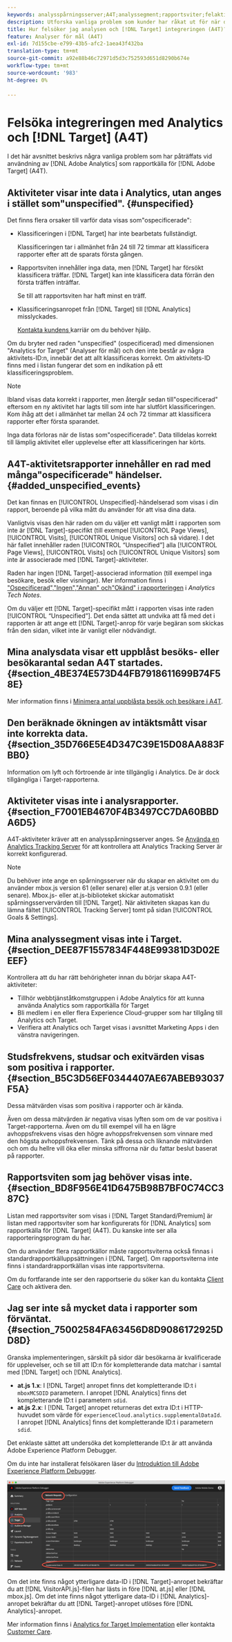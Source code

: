 ```yaml
---
keywords: analysspårningsserver;A4T;analyssegment;rapportsviter;felaktiga data;överblivna;gjorde;VisitorAPI.js;mboxMCSDID;phantom;ospecificerad
description: Utforska vanliga problem som kunder har råkat ut för när de använder Analytics for [!DNL Target] (A4T).
title: Hur felsöker jag analysen och [!DNL Target] integreringen (A4T)?
feature: Analyser för mål (A4T)
exl-id: 7d155cbe-e799-43b5-afc2-1aea43f432ba
translation-type: tm+mt
source-git-commit: a92e88b46c72971d5d3c752593d651d8290b674e
workflow-type: tm+mt
source-wordcount: '983'
ht-degree: 0%

---
```


# Felsöka integreringen med Analytics och [!DNL Target] (A4T)

I det här avsnittet beskrivs några vanliga problem som har påträffats vid användning av [!DNL Adobe Analytics] som rapportkälla för [!DNL Adobe Target] (A4T).

## Aktiviteter visar inte data i Analytics, utan anges i stället som&quot;unspecified&quot;. {#unspecified}

Det finns flera orsaker till varför data visas som&quot;ospecificerade&quot;:

* Klassificeringen i [!DNL Target] har inte bearbetats fullständigt.

   Klassificeringen tar i allmänhet från 24 till 72 timmar att klassificera rapporter efter att de sparats första gången.

* Rapportsviten innehåller inga data, men [!DNL Target] har försökt klassificera träffar. [!DNL Target] kan inte klassificera data förrän den första träffen inträffar.

   Se till att rapportsviten har haft minst en träff.

* Klassificeringsanropet från [!DNL Target] till [!DNL Analytics] misslyckades.

   [Kontakta kundens ](/help/cmp-resources-and-contact-information.md#reference_ACA3391A00EF467B87930A450050077C) karriär om du behöver hjälp.

Om du bryter ned raden &quot;unspecified&quot; (ospecificerad) med dimensionen &quot;Analytics for Target&quot; (Analyser för mål) och den inte består av några aktivitets-ID:n, innebär det att allt klassificeras korrekt. Om aktivitets-ID finns med i listan fungerar det som en indikation på ett klassificeringsproblem.

>[!NOTE]
>
>Ibland visas data korrekt i rapporter, men återgår sedan till&quot;ospecificerad&quot; eftersom en ny aktivitet har lagts till som inte har slutfört klassificeringen. Kom ihåg att det i allmänhet tar mellan 24 och 72 timmar att klassificera rapporter efter första sparandet.
>
>Inga data förloras när de listas som&quot;ospecificerade&quot;. Data tilldelas korrekt till lämplig aktivitet eller upplevelse efter att klassificeringen har körts.

## A4T-aktivitetsrapporter innehåller en rad med många&quot;ospecificerade&quot; händelser. {#added_unspecified_events}

Det kan finnas en [!UICONTROL Unspecified]-händelserad som visas i din rapport, beroende på vilka mått du använder för att visa dina data.

Vanligtvis visas den här raden om du väljer ett vanligt mått i rapporten som inte är [!DNL Target]-specifikt (till exempel [!UICONTROL Page Views], [!UICONTROL Visits], [!UICONTROL Unique Visitors] och så vidare). I det här fallet innehåller raden [!UICONTROL “Unspecified”] alla [!UICONTROL Page Views], [!UICONTROL Visits] och [!UICONTROL Unique Visitors] som inte är associerade med [!DNL Target]-aktiviteter.

Raden har ingen [!DNL Target]-associerad information (till exempel inga besökare, besök eller visningar). Mer information finns i [&quot;Ospecificerad&quot;,&quot;Ingen&quot;,&quot;Annan&quot; och&quot;Okänd&quot; i rapporteringen](https://experienceleague.adobe.com/docs/analytics/technotes/unspecified.html?lang=en) i *Analytics Tech Notes*.

Om du väljer ett [!DNL Target]-specifikt mått i rapporten visas inte raden [!UICONTROL “Unspecified”]. Det enda sättet att undvika att få med det i rapporten är att ange ett [!DNL Target]-anrop för varje begäran som skickas från den sidan, vilket inte är vanligt eller nödvändigt.

## Mina analysdata visar ett uppblåst besöks- eller besökarantal sedan A4T startades. {#section_4BE374E573D44FB7918611699B74F58E}

Mer information finns i [Minimera antal uppblåsta besök och besökare i A4T](/help/c-integrating-target-with-mac/a4t/c-a4t-troubleshooting/minimizing-inflated-visit-and-visitor-counts-a4t.md#concept_A515C2DE126E44B6AD97754C2C6D5235).

## Den beräknade ökningen av intäktsmått visar inte korrekta data. {#section_35D766E5E4D347C39E15D08AA883FBB0}

Information om lyft och förtroende är inte tillgänglig i Analytics. De är dock tillgängliga i Target-rapporterna.

## Aktiviteter visas inte i analysrapporter. {#section_F7001EB4670F4B3497CC7DA60BBDA6D5}

A4T-aktiviteter kräver att en analysspårningsserver anges. Se [Använda en Analytics Tracking Server](/help/c-integrating-target-with-mac/a4t/analytics-tracking-server.md#task_72077BA7E93C4A65A715A18F32228823) för att kontrollera att Analytics Tracking Server är korrekt konfigurerad.

>[!NOTE]
>
>Du behöver inte ange en spårningsserver när du skapar en aktivitet om du använder mbox.js version 61 (eller senare) eller at.js version 0.9.1 (eller senare). Mbox.js- eller at.js-biblioteket skickar automatiskt spårningsservervärden till [!DNL Target]. När aktiviteten skapas kan du lämna fältet [!UICONTROL Tracking Server] tomt på sidan [!UICONTROL Goals & Settings].

## Mina analyssegment visas inte i Target. {#section_DEE87F1557834F448E99381D3D02EEEF}

Kontrollera att du har rätt behörigheter innan du börjar skapa A4T-aktiviteter:

* Tillhör webbtjänståtkomstgruppen i Adobe Analytics för att kunna använda Analytics som rapportkälla för Target
* Bli medlem i en eller flera Experience Cloud-grupper som har tillgång till Analytics och Target.
* Verifiera att Analytics och Target visas i avsnittet Marketing Apps i den vänstra navigeringen.

## Studsfrekvens, studsar och exitvärden visas som positiva i rapporter. {#section_B5C3D56EF0344407AE67ABEB93037F5A}

Dessa mätvärden visas som positiva i rapporter och är kända.

Även om dessa mätvärden är negativa visas lyften som om de var positiva i Target-rapporterna. Även om du till exempel vill ha en lägre avhoppsfrekvens visas den högre avhoppsfrekvensen som vinnare med den högsta avhoppsfrekvensen. Tänk på dessa och liknande mätvärden och om du hellre vill öka eller minska siffrorna när du fattar beslut baserat på rapporter.

## Rapportsviten som jag behöver visas inte. {#section_BD8F956E41D6475B98B7BF0C74CC387C}

Listan med rapportsviter som visas i [!DNL Target Standard/Premium] är listan med rapportsviter som har konfigurerats för [!DNL Analytics] som rapportkälla för [!DNL Target] (A4T). Du kanske inte ser alla rapporteringsprogram du har.

Om du använder flera rapportkällor måste rapportsviterna också finnas i standardrapportkälluppsättningen i [!DNL Target]. Om rapportsviterna inte finns i standardrapportkällan visas inte rapportsviterna.

Om du fortfarande inte ser den rapportserie du söker kan du kontakta [Client Care](/help/cmp-resources-and-contact-information.md#reference_ACA3391A00EF467B87930A450050077C) och aktivera den.

## Jag ser inte så mycket data i rapporter som förväntat. {#section_75002584FA63456D8D9086172925DD8D}

Granska implementeringen, särskilt på sidor där besökarna är kvalificerade för upplevelser, och se till att ID:n för kompletterande data matchar i samtal med [!DNL Target] och [!DNL Analytics].

* **at.js 1.x**: I  [!DNL Target] anropet finns det kompletterande ID:t i  `mboxMCSDID` parametern. I anropet [!DNL Analytics] finns det kompletterande ID:t i parametern `sdid`.
* **at.js 2.x**: I  [!DNL Target] anropet returneras det extra ID:t i HTTP-huvudet som värde för  `experienceCloud.analytics.supplementalDataId`. I anropet [!DNL Analytics] finns det kompletterande ID:t i parametern `sdid`.

Det enklaste sättet att undersöka det kompletterande ID:t är att använda Adobe Experience Platform Debugger.

Om du inte har installerat felsökaren läser du [Introduktion till Adobe Experience Platform Debugger](https://experienceleague.adobe.com/docs/platform-learn/tutorials/data-ingestion/web-sdk/introduction-to-the-experience-platform-debugger.html).

![Felsökning](/help/c-integrating-target-with-mac/a4t/assets/debugger.png)

Om det inte finns något ytterligare data-ID i [!DNL Target]-anropet bekräftar du att [!DNL VisitorAPI.js]-filen har lästs in före [!DNL at.js] eller [!DNL mbox.js]. Om det inte finns något ytterligare data-ID i [!DNL Analytics]-anropet bekräftar du att [!DNL Target]-anropet utlöses före [!DNL Analytics]-anropet.

Mer information finns i [Analytics for Target Implementation](/help/c-integrating-target-with-mac/a4t/a4timplementation.md#concept_CE78750AC2A4487D8ACD9369B3EAC85A) eller kontakta [Customer Care](/help/cmp-resources-and-contact-information.md#reference_ACA3391A00EF467B87930A450050077C).
